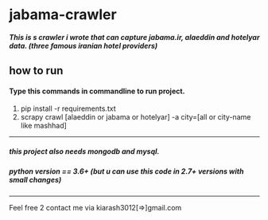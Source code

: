 # jabama-crawler
##### This is s crawler i wrote that can capture jabama.ir, alaeddin and hotelyar data. (three famous iranian hotel providers)
## how to run
#### Type this commands in commandline to run project.
1) pip install -r requirements.txt
2) scrapy crawl [alaeddin or jabama or hotelyar] -a city=[all or city-name like mashhad]

------------------------------------------
##### this project also needs mongodb and mysql.
##### python version == 3.6+ (but u can use this code in 2.7+ versions with small changes)

------------------------------------------
Feel free 2 contact me via kiarash3012[=>]gmail.com